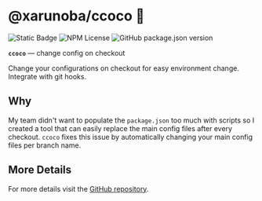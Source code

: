 # @xarunoba/ccoco 🥥

![Static Badge](https://img.shields.io/badge/Made_with-%E2%9D%A4%EF%B8%8F-red?style=for-the-badge) ![NPM License](https://img.shields.io/npm/l/%40xarunoba%2Fccoco?style=for-the-badge)
![GitHub package.json version](https://img.shields.io/github/package-json/v/xarunoba/ccoco?style=for-the-badge&logo=npm)

**`ccoco`** — change config on checkout

Change your configurations on checkout for easy environment change. Integrate with git hooks.

## Why

My team didn't want to populate the `package.json` too much with scripts so I created a tool that can easily replace the main config files after every checkout. `ccoco` fixes this issue by automatically changing your main config files per branch name.

## More Details

For more details visit the [GitHub repository](https://github.com/xarunoba/ccoco).
